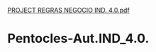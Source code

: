 [PROJECT REGRAS NEGOCIO IND. 4.0.pdf](https://github.com/Pentocles/Pentocles-Aut.IND_4.0./files/9626898/PROJECT.REGRAS.NEGOCIO.IND.4.0.pdf)
# Pentocles-Aut.IND_4.0.
